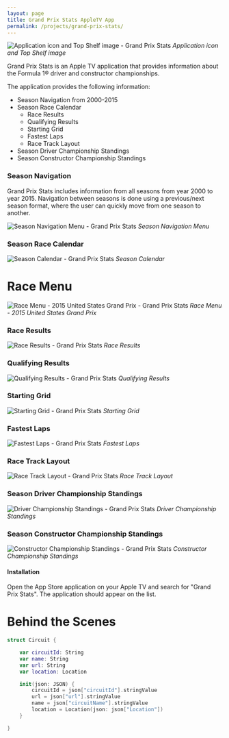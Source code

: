 ```yaml
---
layout: page
title: Grand Prix Stats AppleTV App
permalink: /projects/grand-prix-stats/
---
```


![Application icon and Top Shelf image - Grand Prix Stats](/media/grand-prix-stats/screenshot-1.png)
*Application icon and Top Shelf image*

Grand Prix Stats is an Apple TV application that provides information about
the Formula 1® driver and constructor championships.

The application provides the following information:

- Season Navigation from 2000-2015
- Season Race Calendar
    - Race Results
    - Qualifying Results
    - Starting Grid
    - Fastest Laps
    - Race Track Layout
- Season Driver Championship Standings
- Season Constructor Championship Standings


### Season Navigation

Grand Prix Stats includes information from all seasons from year 2000 to
year 2015.  Navigation between seasons is done using a previous/next
season format, where the user can quickly move from one season to another.

![Season Navigation Menu - Grand Prix Stats](/media/grand-prix-stats/screenshot-9.png)
*Season Navigation Menu*

### Season Race Calendar

![Season Calendar - Grand Prix Stats](/media/grand-prix-stats/screenshot-4.png)
*Season Calendar*

# Race Menu

![Race Menu - 2015 United States Grand Prix - Grand Prix Stats](/media/grand-prix-stats/screenshot-3.png)
*Race Menu - 2015 United States Grand Prix*

### Race Results

![Race Results - Grand Prix Stats](/media/grand-prix-stats/screenshot-5.png)
*Race Results*

### Qualifying Results

![Qualifying Results - Grand Prix Stats](/media/grand-prix-stats/screenshot-6.png)
*Qualifying Results*

### Starting Grid

![Starting Grid - Grand Prix Stats](/media/grand-prix-stats/screenshot-7.png)
*Starting Grid*

### Fastest Laps

![Fastest Laps - Grand Prix Stats](/media/grand-prix-stats/screenshot-10.png)
*Fastest Laps*

### Race Track Layout

![Race Track Layout - Grand Prix Stats](/media/grand-prix-stats/screenshot-8.png)
*Race Track Layout*

### Season Driver Championship Standings

![Driver Championship Standings - Grand Prix Stats](/media/grand-prix-stats/screenshot-11.png)
*Driver Championship Standings*

### Season Constructor Championship Standings

![Constructor Championship Standings - Grand Prix Stats](/media/grand-prix-stats/screenshot-12.png)
*Constructor Championship Standings*


#### Installation

Open the App Store application on your Apple TV and search for
"Grand Prix Stats".  The application should appear on the list.

# Behind the Scenes

```swift
struct Circuit {

    var circuitId: String
    var name: String
    var url: String
    var location: Location

    init(json: JSON) {
        circuitId = json["circuitId"].stringValue
        url = json["url"].stringValue
        name = json["circuitName"].stringValue
        location = Location(json: json["Location"])
    }

}
```
